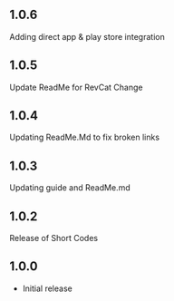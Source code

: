 ## 1.0.6
Adding direct app & play store integration

## 1.0.5
Update ReadMe for RevCat Change

## 1.0.4
Updating ReadMe.Md to fix broken links

## 1.0.3
Updating guide and ReadMe.md

## 1.0.2
Release of Short Codes

## 1.0.0
* Initial release
